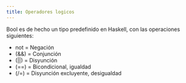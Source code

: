 ```yaml
---
title: Operadores logicos
---
```


Bool es de hecho un tipo predefinido en Haskell, con las operaciones siguientes:

- not = Negación
- (&&) = Conjunción
- (||) = Disyunción
- (==) = Bicondicional, igualdad
- (/=) = Disyunción excluyente, desigualdad
